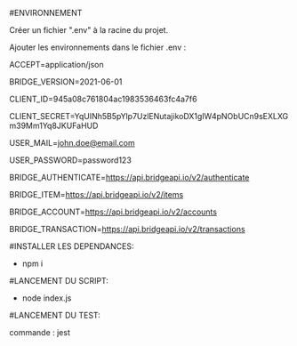 #ENVIRONNEMENT

Créer un fichier ".env" à la racine du projet.

Ajouter les environnements dans le fichier .env : 

ACCEPT=application/json

BRIDGE_VERSION=2021-06-01

CLIENT_ID=945a08c761804ac1983536463fc4a7f6

CLIENT_SECRET=YqUINh5B5pYlp7UzlENutajikoDX1gIW4pNObUCn9sEXLXGm39Mm1Yq8JKUFaHUD

USER_MAIL=john.doe@email.com

USER_PASSWORD=password123

BRIDGE_AUTHENTICATE=https://api.bridgeapi.io/v2/authenticate

BRIDGE_ITEM=https://api.bridgeapi.io/v2/items

BRIDGE_ACCOUNT=https://api.bridgeapi.io/v2/accounts

BRIDGE_TRANSACTION=https://api.bridgeapi.io/v2/transactions

#INSTALLER LES DEPENDANCES:

- npm i 

#LANCEMENT DU SCRIPT:
- node index.js

#LANCEMENT DU TEST:

commande : jest
